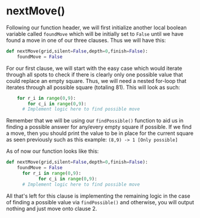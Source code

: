 # nextMove\(\)

Following our function header, we will first initialize another local boolean variable called `foundMove` which will be initially set to `False` until we have found a move in one of our three clauses. Thus we will have this:

```python
def nextMove(grid,silent=False,depth=0,finish=False):
    foundMove = False
```

For our first clause, we will start with the easy case which would iterate through all spots to check if there is clearly only one possible value that could replace an empty square. Thus, we will need a nested for-loop that iterates through all possible square \(totaling 81\). This will look as such:

```python
    for r_i in range(0,9):
        for c_i in range(0,9):
      # Implement logic here to find possible move
```

Remember that we will be using our `findPossible()` function to aid us in finding a possible answer for any/every empty square if possible. If we find a move, then you should print the value to be in place for the current square as seen previously such as this example: `(8,9) -> 1 [Only possible]`

As of now our function looks like this:

```python
def nextMove(grid,silent=False,depth=0,finish=False):
    foundMove = False
      for r_i in range(0,9):
            for c_i in range(0,9):
      # Implement logic here to find possible move
```

All that's left for this clause is implementing the remaining logic in the case of finding a possible value via `findPossible()` and otherwise, you will output nothing and just move onto clause 2.


